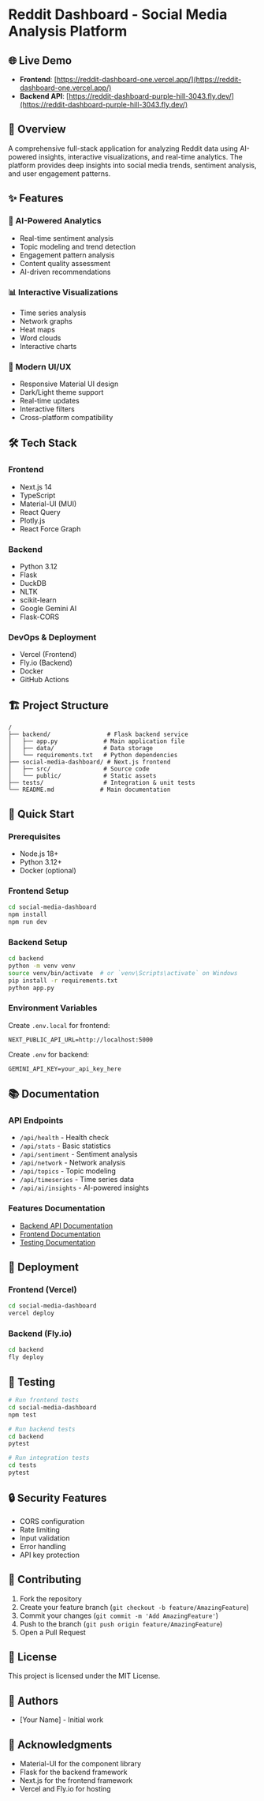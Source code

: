 # Reddit Dashboard - Social Media Analysis Platform

## 🌐 Live Demo
- **Frontend**: [https://reddit-dashboard-one.vercel.app/](https://reddit-dashboard-one.vercel.app/)
- **Backend API**: [https://reddit-dashboard-purple-hill-3043.fly.dev/](https://reddit-dashboard-purple-hill-3043.fly.dev/)

## 🚀 Overview
A comprehensive full-stack application for analyzing Reddit data using AI-powered insights, interactive visualizations, and real-time analytics. The platform provides deep insights into social media trends, sentiment analysis, and user engagement patterns.

## ✨ Features

### 🤖 AI-Powered Analytics
- Real-time sentiment analysis
- Topic modeling and trend detection
- Engagement pattern analysis
- Content quality assessment
- AI-driven recommendations

### 📊 Interactive Visualizations
- Time series analysis
- Network graphs
- Heat maps
- Word clouds
- Interactive charts

### 🎨 Modern UI/UX
- Responsive Material UI design
- Dark/Light theme support
- Real-time updates
- Interactive filters
- Cross-platform compatibility

## 🛠️ Tech Stack

### Frontend
- Next.js 14
- TypeScript
- Material-UI (MUI)
- React Query
- Plotly.js
- React Force Graph

### Backend
- Python 3.12
- Flask
- DuckDB
- NLTK
- scikit-learn
- Google Gemini AI
- Flask-CORS

### DevOps & Deployment
- Vercel (Frontend)
- Fly.io (Backend)
- Docker
- GitHub Actions

## 🏗️ Project Structure
```
/
├── backend/                # Flask backend service
│   ├── app.py             # Main application file
│   ├── data/              # Data storage
│   └── requirements.txt   # Python dependencies
├── social-media-dashboard/ # Next.js frontend
│   ├── src/               # Source code
│   └── public/            # Static assets
├── tests/                 # Integration & unit tests
└── README.md             # Main documentation
```

## 🚀 Quick Start

### Prerequisites
- Node.js 18+
- Python 3.12+
- Docker (optional)

### Frontend Setup
```bash
cd social-media-dashboard
npm install
npm run dev
```

### Backend Setup
```bash
cd backend
python -m venv venv
source venv/bin/activate  # or `venv\Scripts\activate` on Windows
pip install -r requirements.txt
python app.py
```

### Environment Variables
Create `.env.local` for frontend:
```env
NEXT_PUBLIC_API_URL=http://localhost:5000
```

Create `.env` for backend:
```env
GEMINI_API_KEY=your_api_key_here
```

## 📚 Documentation

### API Endpoints
- `/api/health` - Health check
- `/api/stats` - Basic statistics
- `/api/sentiment` - Sentiment analysis
- `/api/network` - Network analysis
- `/api/topics` - Topic modeling
- `/api/timeseries` - Time series data
- `/api/ai/insights` - AI-powered insights

### Features Documentation
- [Backend API Documentation](./backend/README.md)
- [Frontend Documentation](./social-media-dashboard/README.md)
- [Testing Documentation](./tests/README.md)

## 🚀 Deployment

### Frontend (Vercel)
```bash
cd social-media-dashboard
vercel deploy
```

### Backend (Fly.io)
```bash
cd backend
fly deploy
```

## 🧪 Testing
```bash
# Run frontend tests
cd social-media-dashboard
npm test

# Run backend tests
cd backend
pytest

# Run integration tests
cd tests
pytest
```

## 🔒 Security Features
- CORS configuration
- Rate limiting
- Input validation
- Error handling
- API key protection

## 🤝 Contributing
1. Fork the repository
2. Create your feature branch (`git checkout -b feature/AmazingFeature`)
3. Commit your changes (`git commit -m 'Add AmazingFeature'`)
4. Push to the branch (`git push origin feature/AmazingFeature`)
5. Open a Pull Request

## 📝 License
This project is licensed under the MIT License.

## 👥 Authors
- [Your Name] - Initial work

## 🙏 Acknowledgments
- Material-UI for the component library
- Flask for the backend framework
- Next.js for the frontend framework
- Vercel and Fly.io for hosting